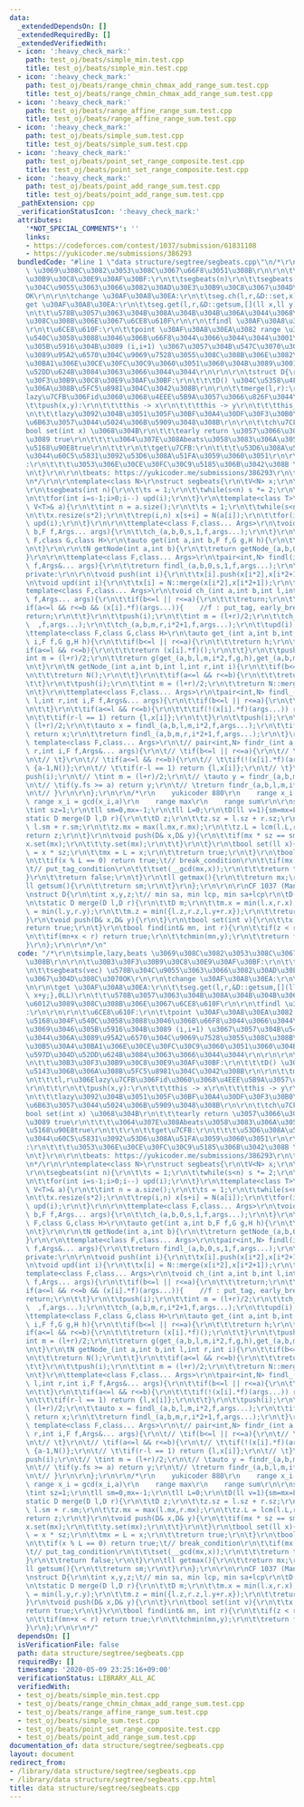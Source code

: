 ```yaml
---
data:
  _extendedDependsOn: []
  _extendedRequiredBy: []
  _extendedVerifiedWith:
  - icon: ':heavy_check_mark:'
    path: test_oj/beats/simple_min.test.cpp
    title: test_oj/beats/simple_min.test.cpp
  - icon: ':heavy_check_mark:'
    path: test_oj/beats/range_chmin_chmax_add_range_sum.test.cpp
    title: test_oj/beats/range_chmin_chmax_add_range_sum.test.cpp
  - icon: ':heavy_check_mark:'
    path: test_oj/beats/range_affine_range_sum.test.cpp
    title: test_oj/beats/range_affine_range_sum.test.cpp
  - icon: ':heavy_check_mark:'
    path: test_oj/beats/simple_sum.test.cpp
    title: test_oj/beats/simple_sum.test.cpp
  - icon: ':heavy_check_mark:'
    path: test_oj/beats/point_set_range_composite.test.cpp
    title: test_oj/beats/point_set_range_composite.test.cpp
  - icon: ':heavy_check_mark:'
    path: test_oj/beats/point_add_range_sum.test.cpp
    title: test_oj/beats/point_add_range_sum.test.cpp
  _pathExtension: cpp
  _verificationStatusIcon: ':heavy_check_mark:'
  attributes:
    '*NOT_SPECIAL_COMMENTS*': ''
    links:
    - https://codeforces.com/contest/1037/submission/61831108
    - https://yukicoder.me/submissions/386293
  bundledCode: "#line 1 \"data structure/segtree/segbeats.cpp\"\n/*\r\n\tsimple,lazy,beats\
    \ \u3069\u308C\u3082\u3053\u308C\u3067\u66F8\u3051\u308B\r\n\r\n\t\u30B3\u30F3\
    \u30B9\u30C8\u30E9\u30AF\u30BF:\r\n\t\tsegbeats(n)\r\n\t\tsegbeats(vec) \u578B\
    \u304C\u9055\u3063\u3066\u3082\u30AD\u30E3\u30B9\u30C8\u3067\u304D\u308C\u3070\
    OK\r\n\r\n\tchange \u30AF\u30A8\u30EA:\r\n\t\tseg.ch(l,r,&D::set,x)\r\n\r\n\t\
    get \u30AF\u30A8\u30EA:\r\n\t\tseg.get(l,r,&D::getsum,[](ll x,ll y){return x+y;},0LL)\r\
    \n\t\t\u578B\u3057\u3063\u304B\u308A\u304B\u304B\u306A\u3044\u3068\u6012\u3089\
    \u308C\u308B\u306E\u3067\u6CE8\u610F\r\n\r\n\tfindl \u30AF\u30A8\u30EA:\r\n\r\n\
    \r\n\t\u6CE8\u610F:\r\n\t\tpoint \u30AF\u30A8\u30EA\u3082 range \u3068\u5168\u304F\
    \u540C\u3058\u3088\u3046\u306B\u66F8\u3044\u3066\u3044\u3044\u3001\u3069\u3046\
    \u305B\u5916\u304B\u3089 (i,i+1) \u3067\u3057\u304B\u547C\u3070\u306A\u3044\u306A\
    \u3089\u95A2\u6570\u304C\u9069\u7528\u3055\u308C\u308B\u306E\u3082\u30B5\u30A4\
    \u30BA1\u306E\u30CE\u30FC\u30C9\u3060\u3051\u3060\u304B\u3089\u3001\u597D\u304D\
    \u52DD\u624B\u3084\u3063\u3066\u3044\u3044\r\n\r\n\r\n\tstruct D{\r\n\t\t\u30B3\
    \u30F3\u30B9\u30C8\u30E9\u30AF\u30BF:\r\n\t\t\tD() \u304C\u5358\u4F4D\u5143\u306B\
    \u306A\u308B\u5FC5\u8981\u304C\u3042\u308B\r\n\r\n\t\tmerge(l,r):\r\n\t\t\tl,r\u306E\
    lazy\u7CFB\u306Fid\u3060\u3068\u4EEE\u5B9A\u3057\u3066\u826F\u3044\r\n\t\t\r\n\
    \t\tpush(x,y):\r\n\t\t\tthis -> x\r\n\t\t\tthis -> y\r\n\t\t\tthis_lazy.clear()\r\
    \n\t\t\tlazy\u3092\u304B\u3051\u305F\u30BF\u30A4\u30DF\u30F3\u30B0\u3067val\u3092\
    \u6B63\u3057\u3044\u5024\u306B\u5909\u3048\u308B\r\n\r\n\t\tch\u7CFB:\r\n\t\t\t\
    bool set(int x) \u3068\u304B\r\n\t\t\tearly return \u3057\u3066\u3044\u3044\u306A\
    \u3089 true\r\n\t\t\t\u3064\u307E\u308Abeats\u3058\u3083\u306A\u3051\u308C\u3070\
    \u5168\u90E8true\r\n\t\t\r\n\t\tget\u7CFB:\r\n\t\t\t\u53D6\u308A\u51FA\u3057\u305F\
    \u3044\u60C5\u5831\u3092\u53D6\u308A\u51FA\u3059\u3060\u3051\r\n\r\n\t\tfind\u7CFB\
    :\r\n\t\t\t\u3053\u306E\u30CE\u30FC\u30C9\u5185\u306B\u3042\u308B \u2192 true\r\
    \n\t}\r\n\r\n\tbeats: https://yukicoder.me/submissions/386293\r\n\tfindl: https://codeforces.com/contest/1037/submission/61831108\r\
    \n*/\r\n\r\ntemplate<class N>\r\nstruct segbeats{\r\n\tV<N> x;\r\n\tint s;\r\n\
    \r\n\tsegbeats(int n){\r\n\t\ts = 1;\r\n\t\twhile(s<n) s *= 2;\r\n\t\tx.resize(s*2);\r\
    \n\t\tfor(int i=s-1;i>0;i--) upd(i);\r\n\t}\r\n\ttemplate<class T>\r\n\tsegbeats(const\
    \ V<T>& a){\r\n\t\tint n = a.size();\r\n\t\ts = 1;\r\n\t\twhile(s<n) s *= 2;\r\
    \n\t\tx.resize(s*2);\r\n\t\trep(i,n) x[s+i] = N(a[i]);\r\n\t\tfor(int i=s-1;i>0;i--)\
    \ upd(i);\r\n\t}\r\n\r\n\ttemplate<class F,class... Args>\r\n\tvoid ch(int a,int\
    \ b,F f,Args... args){\r\n\t\tch_(a,b,0,s,1,f,args...);\r\n\t}\r\n\r\n\ttemplate<class\
    \ F,class G,class H>\r\n\tauto get(int a,int b,F f,G g,H h){\r\n\t\treturn get_(a,b,0,s,1,f,g,h);\r\
    \n\t}\r\n\r\n\tN getNode(int a,int b){\r\n\t\treturn getNode_(a,b,0,s,1);\r\n\t\
    }\r\n\r\n\ttemplate<class F,class... Args>\r\n\tpair<int,N> findl(int a,int b,F\
    \ f,Args&... args){\r\n\t\treturn findl_(a,b,0,s,1,f,args...);\r\n\t}\r\n\r\n\t\
    private:\r\n\r\n\tvoid push(int i){\r\n\t\tx[i].push(x[i*2],x[i*2+1]);\r\n\t}\r\
    \n\tvoid upd(int i){\r\n\t\tx[i] = N::merge(x[i*2],x[i*2+1]);\r\n\t}\r\n\r\n\t\
    template<class F,class... Args>\r\n\tvoid ch_(int a,int b,int l,int r,int i,F\
    \ f,Args... args){\r\n\t\tif(b<=l || r<=a){\r\n\t\t\treturn;\r\n\t\t}\r\n\t\t\
    if(a<=l && r<=b && (x[i].*f)(args...)){    //f : put_tag, early_break\r\n\t\t\t\
    return;\r\n\t\t}\r\n\t\tpush(i);\r\n\t\tint m = (l+r)/2;\r\n\t\tch_(a,b,l,m,i*2\
    \  ,f,args...);\r\n\t\tch_(a,b,m,r,i*2+1,f,args...);\r\n\t\tupd(i);\r\n\t}\r\n\
    \ttemplate<class F,class G,class H>\r\n\tauto get_(int a,int b,int l,int r,int\
    \ i,F f,G g,H h){\r\n\t\tif(b<=l || r<=a){\r\n\t\t\treturn h;\r\n\t\t}\r\n\t\t\
    if(a<=l && r<=b){\r\n\t\t\treturn (x[i].*f)();\r\n\t\t}\r\n\t\tpush(i);\r\n\t\t\
    int m = (l+r)/2;\r\n\t\treturn g(get_(a,b,l,m,i*2,f,g,h),get_(a,b,m,r,i*2+1,f,g,h));\r\
    \n\t}\r\n\tN getNode_(int a,int b,int l,int r,int i){\r\n\t\tif(b<=l || r<=a){\r\
    \n\t\t\treturn N();\r\n\t\t}\r\n\t\tif(a<=l && r<=b){\r\n\t\t\treturn x[i];\r\n\
    \t\t}\r\n\t\tpush(i);\r\n\t\tint m = (l+r)/2;\r\n\t\treturn N::merge(getNode_(a,b,l,m,i*2),getNode_(a,b,m,r,i*2+1));\r\
    \n\t}\r\n\ttemplate<class F,class... Args>\r\n\tpair<int,N> findl_(int a,int b,int\
    \ l,int r,int i,F f,Args&... args){\r\n\t\tif(b<=l || r<=a){\r\n\t\t\treturn {b,N()};\r\
    \n\t\t}\r\n\t\tif(a<=l && r<=b){\r\n\t\t\tif(!(x[i].*f)(args...)) return {b,N()};\r\
    \n\t\t\tif(r-l == 1) return {l,x[i]};\r\n\t\t}\r\n\t\tpush(i);\r\n\t\tint m =\
    \ (l+r)/2;\r\n\t\tauto x = findl_(a,b,l,m,i*2,f,args...);\r\n\t\tif(x.fs < b)\
    \ return x;\r\n\t\treturn findl_(a,b,m,r,i*2+1,f,args...);\r\n\t}\r\n\r\n\t//\
    \ template<class F,class... Args>\r\n\t// pair<int,N> findr_(int a,int b,int l,int\
    \ r,int i,F f,Args&... args){\r\n\t// \tif(b<=l || r<=a){\r\n\t// \t\treturn {a-1,N()};\r\
    \n\t// \t}\r\n\t// \tif(a<=l && r<=b){\r\n\t// \t\tif(!(x[i].*f)(args...)) return\
    \ {a-1,N()};\r\n\t// \t\tif(r-l == 1) return {l,x[i]};\r\n\t// \t}\r\n\t// \t\
    push(i);\r\n\t// \tint m = (l+r)/2;\r\n\t// \tauto y = findr_(a,b,m,r,i*2+1,f,args...);\r\
    \n\t// \tif(y.fs >= a) return y;\r\n\t// \treturn findr_(a,b,l,m,i*2,f,args...);\r\
    \n\t// }\r\n\r\n};\r\n\r\n/*\r\n    yukicoder 880\r\n    range x_i = a\r\n   \
    \ range x_i = gcd(x_i,a)\r\n    range max\r\n    range sum\r\n\r\nstruct D{\r\n\
    \tint sz=1;\r\n\tll sm=0,mx=-1;\r\n\tll L=0;\r\n\tD(ll v=1){sm=mx=L=v;}\r\n\t\
    static D merge(D l,D r){\r\n\t\tD z;\r\n\t\tz.sz = l.sz + r.sz;\r\n\t\tz.sm =\
    \ l.sm + r.sm;\r\n\t\tz.mx = max(l.mx,r.mx);\r\n\t\tz.L = lcm(l.L,r.L);\r\n\t\t\
    return z;\r\n\t}\r\n\tvoid push(D& x,D& y){\r\n\t\tif(mx * sz == sm){\r\n\t\t\t\
    x.set(mx);\r\n\t\t\ty.set(mx);\r\n\t\t}\r\n\t}\r\n\tbool set(ll x){\r\n\t\tsm\
    \ = x * sz;\r\n\t\tmx = L = x;\r\n\t\treturn true;\r\n\t}\r\n\tbool gcd(ll x){\r\
    \n\t\tif(x % L == 0) return true;\t// break_condition\r\n\t\tif(mx * sz == sm){\t\
    \t// put_tag_condition\r\n\t\t\tset(__gcd(mx,x));\r\n\t\t\treturn true;\r\n\t\t\
    }\r\n\t\treturn false;\r\n\t}\r\n\tll getmax(){\r\n\t\treturn mx;\r\n\t}\r\n\t\
    ll getsum(){\r\n\t\treturn sm;\r\n\t}\r\n};\r\n\r\n\r\nCF 1037 (Manthan 18) H\r\
    \nstruct D{\r\n\tint x,y,z;\t// min sa, min lcp, min sa+lcp\r\n\tD(int l=inf):x(inf),y(l),z(inf){}\r\
    \n\tstatic D merge(D l,D r){\r\n\t\tD m;\r\n\t\tm.x = min(l.x,r.x);\r\n\t\tm.y\
    \ = min(l.y,r.y);\r\n\t\tm.z = min({l.z,r.z,l.y+r.x});\r\n\t\treturn m;\r\n\t\
    }\r\n\tvoid push(D& x,D& y){\r\n\t}\r\n\tbool set(int v){\r\n\t\tx = v;\r\n\t\t\
    return true;\r\n\t}\r\n\tbool find(int& mn, int r){\r\n\t\tif(z < r) return true;\r\
    \n\t\tif(mn+x < r) return true;\r\n\t\tchmin(mn,y);\r\n\t\treturn false;\r\n\t\
    }\r\n};\r\n\r\n*/\n"
  code: "/*\r\n\tsimple,lazy,beats \u3069\u308C\u3082\u3053\u308C\u3067\u66F8\u3051\
    \u308B\r\n\r\n\t\u30B3\u30F3\u30B9\u30C8\u30E9\u30AF\u30BF:\r\n\t\tsegbeats(n)\r\
    \n\t\tsegbeats(vec) \u578B\u304C\u9055\u3063\u3066\u3082\u30AD\u30E3\u30B9\u30C8\
    \u3067\u304D\u308C\u3070OK\r\n\r\n\tchange \u30AF\u30A8\u30EA:\r\n\t\tseg.ch(l,r,&D::set,x)\r\
    \n\r\n\tget \u30AF\u30A8\u30EA:\r\n\t\tseg.get(l,r,&D::getsum,[](ll x,ll y){return\
    \ x+y;},0LL)\r\n\t\t\u578B\u3057\u3063\u304B\u308A\u304B\u304B\u306A\u3044\u3068\
    \u6012\u3089\u308C\u308B\u306E\u3067\u6CE8\u610F\r\n\r\n\tfindl \u30AF\u30A8\u30EA\
    :\r\n\r\n\r\n\t\u6CE8\u610F:\r\n\t\tpoint \u30AF\u30A8\u30EA\u3082 range \u3068\
    \u5168\u304F\u540C\u3058\u3088\u3046\u306B\u66F8\u3044\u3066\u3044\u3044\u3001\
    \u3069\u3046\u305B\u5916\u304B\u3089 (i,i+1) \u3067\u3057\u304B\u547C\u3070\u306A\
    \u3044\u306A\u3089\u95A2\u6570\u304C\u9069\u7528\u3055\u308C\u308B\u306E\u3082\
    \u30B5\u30A4\u30BA1\u306E\u30CE\u30FC\u30C9\u3060\u3051\u3060\u304B\u3089\u3001\
    \u597D\u304D\u52DD\u624B\u3084\u3063\u3066\u3044\u3044\r\n\r\n\r\n\tstruct D{\r\
    \n\t\t\u30B3\u30F3\u30B9\u30C8\u30E9\u30AF\u30BF:\r\n\t\t\tD() \u304C\u5358\u4F4D\
    \u5143\u306B\u306A\u308B\u5FC5\u8981\u304C\u3042\u308B\r\n\r\n\t\tmerge(l,r):\r\
    \n\t\t\tl,r\u306Elazy\u7CFB\u306Fid\u3060\u3068\u4EEE\u5B9A\u3057\u3066\u826F\u3044\
    \r\n\t\t\r\n\t\tpush(x,y):\r\n\t\t\tthis -> x\r\n\t\t\tthis -> y\r\n\t\t\tthis_lazy.clear()\r\
    \n\t\t\tlazy\u3092\u304B\u3051\u305F\u30BF\u30A4\u30DF\u30F3\u30B0\u3067val\u3092\
    \u6B63\u3057\u3044\u5024\u306B\u5909\u3048\u308B\r\n\r\n\t\tch\u7CFB:\r\n\t\t\t\
    bool set(int x) \u3068\u304B\r\n\t\t\tearly return \u3057\u3066\u3044\u3044\u306A\
    \u3089 true\r\n\t\t\t\u3064\u307E\u308Abeats\u3058\u3083\u306A\u3051\u308C\u3070\
    \u5168\u90E8true\r\n\t\t\r\n\t\tget\u7CFB:\r\n\t\t\t\u53D6\u308A\u51FA\u3057\u305F\
    \u3044\u60C5\u5831\u3092\u53D6\u308A\u51FA\u3059\u3060\u3051\r\n\r\n\t\tfind\u7CFB\
    :\r\n\t\t\t\u3053\u306E\u30CE\u30FC\u30C9\u5185\u306B\u3042\u308B \u2192 true\r\
    \n\t}\r\n\r\n\tbeats: https://yukicoder.me/submissions/386293\r\n\tfindl: https://codeforces.com/contest/1037/submission/61831108\r\
    \n*/\r\n\r\ntemplate<class N>\r\nstruct segbeats{\r\n\tV<N> x;\r\n\tint s;\r\n\
    \r\n\tsegbeats(int n){\r\n\t\ts = 1;\r\n\t\twhile(s<n) s *= 2;\r\n\t\tx.resize(s*2);\r\
    \n\t\tfor(int i=s-1;i>0;i--) upd(i);\r\n\t}\r\n\ttemplate<class T>\r\n\tsegbeats(const\
    \ V<T>& a){\r\n\t\tint n = a.size();\r\n\t\ts = 1;\r\n\t\twhile(s<n) s *= 2;\r\
    \n\t\tx.resize(s*2);\r\n\t\trep(i,n) x[s+i] = N(a[i]);\r\n\t\tfor(int i=s-1;i>0;i--)\
    \ upd(i);\r\n\t}\r\n\r\n\ttemplate<class F,class... Args>\r\n\tvoid ch(int a,int\
    \ b,F f,Args... args){\r\n\t\tch_(a,b,0,s,1,f,args...);\r\n\t}\r\n\r\n\ttemplate<class\
    \ F,class G,class H>\r\n\tauto get(int a,int b,F f,G g,H h){\r\n\t\treturn get_(a,b,0,s,1,f,g,h);\r\
    \n\t}\r\n\r\n\tN getNode(int a,int b){\r\n\t\treturn getNode_(a,b,0,s,1);\r\n\t\
    }\r\n\r\n\ttemplate<class F,class... Args>\r\n\tpair<int,N> findl(int a,int b,F\
    \ f,Args&... args){\r\n\t\treturn findl_(a,b,0,s,1,f,args...);\r\n\t}\r\n\r\n\t\
    private:\r\n\r\n\tvoid push(int i){\r\n\t\tx[i].push(x[i*2],x[i*2+1]);\r\n\t}\r\
    \n\tvoid upd(int i){\r\n\t\tx[i] = N::merge(x[i*2],x[i*2+1]);\r\n\t}\r\n\r\n\t\
    template<class F,class... Args>\r\n\tvoid ch_(int a,int b,int l,int r,int i,F\
    \ f,Args... args){\r\n\t\tif(b<=l || r<=a){\r\n\t\t\treturn;\r\n\t\t}\r\n\t\t\
    if(a<=l && r<=b && (x[i].*f)(args...)){    //f : put_tag, early_break\r\n\t\t\t\
    return;\r\n\t\t}\r\n\t\tpush(i);\r\n\t\tint m = (l+r)/2;\r\n\t\tch_(a,b,l,m,i*2\
    \  ,f,args...);\r\n\t\tch_(a,b,m,r,i*2+1,f,args...);\r\n\t\tupd(i);\r\n\t}\r\n\
    \ttemplate<class F,class G,class H>\r\n\tauto get_(int a,int b,int l,int r,int\
    \ i,F f,G g,H h){\r\n\t\tif(b<=l || r<=a){\r\n\t\t\treturn h;\r\n\t\t}\r\n\t\t\
    if(a<=l && r<=b){\r\n\t\t\treturn (x[i].*f)();\r\n\t\t}\r\n\t\tpush(i);\r\n\t\t\
    int m = (l+r)/2;\r\n\t\treturn g(get_(a,b,l,m,i*2,f,g,h),get_(a,b,m,r,i*2+1,f,g,h));\r\
    \n\t}\r\n\tN getNode_(int a,int b,int l,int r,int i){\r\n\t\tif(b<=l || r<=a){\r\
    \n\t\t\treturn N();\r\n\t\t}\r\n\t\tif(a<=l && r<=b){\r\n\t\t\treturn x[i];\r\n\
    \t\t}\r\n\t\tpush(i);\r\n\t\tint m = (l+r)/2;\r\n\t\treturn N::merge(getNode_(a,b,l,m,i*2),getNode_(a,b,m,r,i*2+1));\r\
    \n\t}\r\n\ttemplate<class F,class... Args>\r\n\tpair<int,N> findl_(int a,int b,int\
    \ l,int r,int i,F f,Args&... args){\r\n\t\tif(b<=l || r<=a){\r\n\t\t\treturn {b,N()};\r\
    \n\t\t}\r\n\t\tif(a<=l && r<=b){\r\n\t\t\tif(!(x[i].*f)(args...)) return {b,N()};\r\
    \n\t\t\tif(r-l == 1) return {l,x[i]};\r\n\t\t}\r\n\t\tpush(i);\r\n\t\tint m =\
    \ (l+r)/2;\r\n\t\tauto x = findl_(a,b,l,m,i*2,f,args...);\r\n\t\tif(x.fs < b)\
    \ return x;\r\n\t\treturn findl_(a,b,m,r,i*2+1,f,args...);\r\n\t}\r\n\r\n\t//\
    \ template<class F,class... Args>\r\n\t// pair<int,N> findr_(int a,int b,int l,int\
    \ r,int i,F f,Args&... args){\r\n\t// \tif(b<=l || r<=a){\r\n\t// \t\treturn {a-1,N()};\r\
    \n\t// \t}\r\n\t// \tif(a<=l && r<=b){\r\n\t// \t\tif(!(x[i].*f)(args...)) return\
    \ {a-1,N()};\r\n\t// \t\tif(r-l == 1) return {l,x[i]};\r\n\t// \t}\r\n\t// \t\
    push(i);\r\n\t// \tint m = (l+r)/2;\r\n\t// \tauto y = findr_(a,b,m,r,i*2+1,f,args...);\r\
    \n\t// \tif(y.fs >= a) return y;\r\n\t// \treturn findr_(a,b,l,m,i*2,f,args...);\r\
    \n\t// }\r\n\r\n};\r\n\r\n/*\r\n    yukicoder 880\r\n    range x_i = a\r\n   \
    \ range x_i = gcd(x_i,a)\r\n    range max\r\n    range sum\r\n\r\nstruct D{\r\n\
    \tint sz=1;\r\n\tll sm=0,mx=-1;\r\n\tll L=0;\r\n\tD(ll v=1){sm=mx=L=v;}\r\n\t\
    static D merge(D l,D r){\r\n\t\tD z;\r\n\t\tz.sz = l.sz + r.sz;\r\n\t\tz.sm =\
    \ l.sm + r.sm;\r\n\t\tz.mx = max(l.mx,r.mx);\r\n\t\tz.L = lcm(l.L,r.L);\r\n\t\t\
    return z;\r\n\t}\r\n\tvoid push(D& x,D& y){\r\n\t\tif(mx * sz == sm){\r\n\t\t\t\
    x.set(mx);\r\n\t\t\ty.set(mx);\r\n\t\t}\r\n\t}\r\n\tbool set(ll x){\r\n\t\tsm\
    \ = x * sz;\r\n\t\tmx = L = x;\r\n\t\treturn true;\r\n\t}\r\n\tbool gcd(ll x){\r\
    \n\t\tif(x % L == 0) return true;\t// break_condition\r\n\t\tif(mx * sz == sm){\t\
    \t// put_tag_condition\r\n\t\t\tset(__gcd(mx,x));\r\n\t\t\treturn true;\r\n\t\t\
    }\r\n\t\treturn false;\r\n\t}\r\n\tll getmax(){\r\n\t\treturn mx;\r\n\t}\r\n\t\
    ll getsum(){\r\n\t\treturn sm;\r\n\t}\r\n};\r\n\r\n\r\nCF 1037 (Manthan 18) H\r\
    \nstruct D{\r\n\tint x,y,z;\t// min sa, min lcp, min sa+lcp\r\n\tD(int l=inf):x(inf),y(l),z(inf){}\r\
    \n\tstatic D merge(D l,D r){\r\n\t\tD m;\r\n\t\tm.x = min(l.x,r.x);\r\n\t\tm.y\
    \ = min(l.y,r.y);\r\n\t\tm.z = min({l.z,r.z,l.y+r.x});\r\n\t\treturn m;\r\n\t\
    }\r\n\tvoid push(D& x,D& y){\r\n\t}\r\n\tbool set(int v){\r\n\t\tx = v;\r\n\t\t\
    return true;\r\n\t}\r\n\tbool find(int& mn, int r){\r\n\t\tif(z < r) return true;\r\
    \n\t\tif(mn+x < r) return true;\r\n\t\tchmin(mn,y);\r\n\t\treturn false;\r\n\t\
    }\r\n};\r\n\r\n*/"
  dependsOn: []
  isVerificationFile: false
  path: data structure/segtree/segbeats.cpp
  requiredBy: []
  timestamp: '2020-05-09 23:25:16+09:00'
  verificationStatus: LIBRARY_ALL_AC
  verifiedWith:
  - test_oj/beats/simple_min.test.cpp
  - test_oj/beats/range_chmin_chmax_add_range_sum.test.cpp
  - test_oj/beats/range_affine_range_sum.test.cpp
  - test_oj/beats/simple_sum.test.cpp
  - test_oj/beats/point_set_range_composite.test.cpp
  - test_oj/beats/point_add_range_sum.test.cpp
documentation_of: data structure/segtree/segbeats.cpp
layout: document
redirect_from:
- /library/data structure/segtree/segbeats.cpp
- /library/data structure/segtree/segbeats.cpp.html
title: data structure/segtree/segbeats.cpp
---
```

